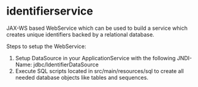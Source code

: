 # identifierservice
JAX-WS based WebService which can be used to build a service which creates unique identifiers backed by a relational database.

Steps to setup the WebService:

1. Setup DataSource in your ApplicationService with the following JNDI-Name: jdbc/IdentifierDataSource
2. Execute SQL scripts located in src/main/resources/sql to create all needed database objects like tables and sequences.
